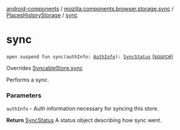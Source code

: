 [android-components](../../index.md) / [mozilla.components.browser.storage.sync](../index.md) / [PlacesHistoryStorage](index.md) / [sync](./sync.md)

# sync

`open suspend fun sync(authInfo: `[`AuthInfo`](../../mozilla.components.concept.sync/-auth-info/index.md)`): `[`SyncStatus`](../../mozilla.components.concept.sync/-sync-status/index.md) [(source)](https://github.com/mozilla-mobile/android-components/blob/master/components/browser/storage-sync/src/main/java/mozilla/components/browser/storage/sync/PlacesHistoryStorage.kt#L109)

Overrides [SyncableStore.sync](../../mozilla.components.concept.sync/-syncable-store/sync.md)

Performs a sync.

### Parameters

`authInfo` - Auth information necessary for syncing this store.

**Return**
[SyncStatus](../../mozilla.components.concept.sync/-sync-status/index.md) A status object describing how sync went.


